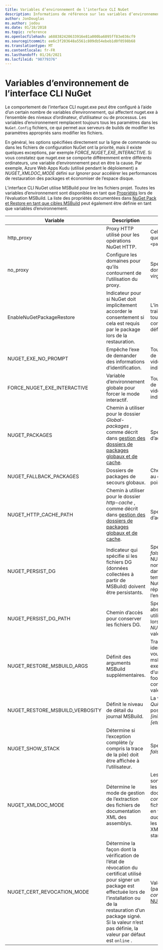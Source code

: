 ```yaml
---
title: Variables d’environnement de l’interface CLI NuGet
description: Informations de référence sur les variables d’environnement nuget.exe
author: JonDouglas
ms.author: jodou
ms.date: 01/18/2018
ms.topic: reference
ms.openlocfilehash: a688382420633916e81a000ba6095ff83e036cf9
ms.sourcegitcommit: ee6c3f203648a5561c809db54ebeb1d0f0598b68
ms.translationtype: MT
ms.contentlocale: fr-FR
ms.lasthandoff: 01/26/2021
ms.locfileid: "98779376"
---
```

# <a name="nuget-cli-environment-variables"></a>Variables d’environnement de l’interface CLI NuGet

Le comportement de l’interface CLI nuget.exe peut être configuré à l’aide d’un certain nombre de variables d’environnement, qui affectent nuget.exe à l’ensemble des niveaux d’ordinateur, d’utilisateur ou de processus. Les variables d’environnement remplacent toujours tous les paramètres dans les `NuGet.Config` fichiers, ce qui permet aux serveurs de builds de modifier les paramètres appropriés sans modifier les fichiers.

En général, les options spécifiées directement sur la ligne de commande ou dans les fichiers de configuration NuGet ont la priorité, mais il existe quelques exceptions, par exemple *FORCE_NUGET_EXE_INTERACTIVE*. Si vous constatez que nuget.exe se comporte différemment entre différents ordinateurs, une variable d’environnement peut en être la cause. Par exemple, Azure Web Apps Kudu (utilisé pendant le déploiement) a *NUGET_XMLDOC_MODE* défini sur *Ignorer* pour accélérer les performances de restauration des packages et économiser de l’espace disque.

L’interface CLI NuGet utilise MSBuild pour lire les fichiers projet. Toutes les variables d’environnement sont disponibles en tant que [Propriétés](/visualstudio/msbuild/msbuild-command-line-reference) lors de l’évaluation MSBuild.
La liste des propriétés documentées dans [NuGet Pack et Restore en tant que cibles MSBuild](../msbuild-targets.md#restore-properties) peut également être définie en tant que variables d’environnement.

| Variable | Description | Notes |
| --- | --- | --- |
| http_proxy | Proxy HTTP utilisé pour les opérations NuGet HTTP. | Cela est spécifié en tant que `http://<username>:<password>@proxy.com` . |
| no_proxy | Configure les domaines pour qu’ils contournent de l’utilisation du proxy. | Spécifié en tant que domaines séparés par une virgule (,). |
| EnableNuGetPackageRestore | Indicateur pour si NuGet doit implicitement accorder le consentement si cela est requis par le package lors de la restauration. | L’indicateur spécifié est traité comme *true* ou *1*, toute autre valeur traitée comme Flag n’est pas définie. |
| NUGET_EXE_NO_PROMPT | Empêche l’exe de demander des informations d’identification. | Toute valeur, à l’exception de null ou d’une chaîne vide, est traitée comme cet indicateur SET/true. |
| FORCE_NUGET_EXE_INTERACTIVE | Variable d’environnement globale pour forcer le mode interactif. | Toute valeur, à l’exception de null ou d’une chaîne vide, est traitée comme cet indicateur SET/true. |
| NUGET_PACKAGES | Chemin à utiliser pour le dossier *Global-packages* , comme décrit dans [gestion des dossiers de packages globaux et de cache](../../consume-packages/managing-the-global-packages-and-cache-folders.md). | Spécifié comme chemin d’accès absolu. |
| NUGET_FALLBACK_PACKAGES | Dossiers de packages de secours globaux. | Chemins d’accès absolus au dossier séparés par un point-virgule (;). |
| NUGET_HTTP_CACHE_PATH | Chemin à utiliser pour le dossier *http-cache* , comme décrit dans [gestion des dossiers de packages globaux et de cache](../../consume-packages/managing-the-global-packages-and-cache-folders.md). | Spécifié comme chemin d’accès absolu. |
| NUGET_PERSIST_DG | Indicateur qui spécifie si les fichiers DG (données collectées à partir de MSBuild) doivent être persistants. | Spécifié comme *true* ou *false* (valeur par défaut), si NUGET_PERSIST_DG_PATH non définie est stockée dans le répertoire temporaire (dossier NuGetScratch dans le répertoire Temp de l’environnement actuel). |
| NUGET_PERSIST_DG_PATH | Chemin d’accès pour conserver les fichiers DG. | Spécifié comme chemin absolu, cette option est utilisée uniquement lorsque *NUGET_PERSIST_DG* a la valeur true. |
| NUGET_RESTORE_MSBUILD_ARGS | Définit des arguments MSBuild supplémentaires. | Transmettez les arguments identiques à la façon dont vous les transmettez à msbuild.exe. Voici un exemple de définition d’une propriété de projet foo à partir de la ligne de commande vers la barre de valeurs:/p : foo = bar |
| NUGET_RESTORE_MSBUILD_VERBOSITY | Définit le niveau de détail du journal MSBuild. | La valeur par défaut est *Quiet* ("/v : q"). Les valeurs possibles sont *q [uiet]*, *m [inimal]*, *n [ormal]*, *d [etailed]* et *diag [Nostic]*. |
| NUGET_SHOW_STACK | Détermine si l’exception complète (y compris la trace de la pile) doit être affichée à l’utilisateur. | Spécifié comme *true* ou *false* (valeur par défaut). |
| NUGET_XMLDOC_MODE | Détermine le mode de gestion de l’extraction des fichiers de documentation XML des assemblys. | Les modes pris en charge sont *Skip* (ne pas extraire les fichiers de documentation XML), *compresser* (stocker les fichiers de document XML en tant qu’archive zip) ou *aucun* (par défaut, traiter les fichiers de document XML comme des fichiers standard). |
| NUGET_CERT_REVOCATION_MODE | Détermine la façon dont la vérification de l’état de révocation du certificat utilisé pour signer un package est effectuée lors de l’installation ou de la restauration d’un package signé. Si la valeur n’est pas définie, la valeur par défaut est `online` .| Valeurs possibles *en ligne* (par défaut), *hors connexion*.  En rapport avec [NU3028](../errors-and-warnings/NU3028.md) |

